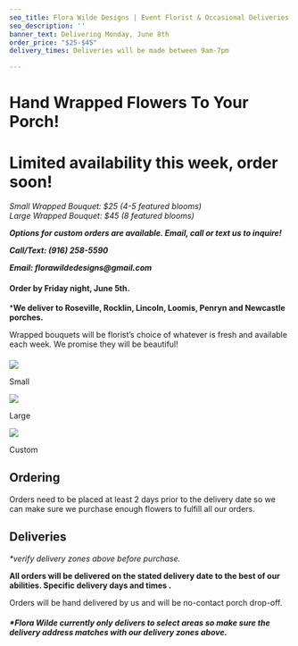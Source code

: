 ```yaml
---
seo_title: Flora Wilde Designs | Event Florist & Occasional Deliveries
seo_description: ''
banner_text: Delivering Monday, June 8th
order_price: "$25-$45"
delivery_times: Deliveries will be made between 9am-7pm

---
```

# Hand Wrapped Flowers To Your Porch! 

# Limited availability this week, order soon!

_<slot name="banner" />_

_Small Wrapped Bouquet: $25 (4-5 featured blooms)  
Large Wrapped Bouquet: $45 (8 featured blooms)_

**_Options for custom orders are available. Email, call or text us to inquire!_**

**_Call/Text: (916) 258-5590_**

**_Email: florawildedesigns@gmail.com_**

#### Order by Friday night, June 5th.

\***We deliver to Roseville, Rocklin, Lincoln, Loomis, Penryn and Newcastle porches.**

Wrapped bouquets will be florist’s choice of whatever is fresh and available each week. We promise they will be beautiful!

#### 

<div class="sample-images">

![](/uploads/dual-arrangments.jpg)

Small

![](/uploads/fw4.jpg)

Large

![](/uploads/holding-arrangment.jpg)

Custom

</div>

## Ordering

Orders need to be placed at least 2 days prior to the delivery date so we can make sure we purchase enough flowers to fulfill all our orders.

<slot name="button" />

## Deliveries

_*verify delivery zones above before purchase._

**All orders will be delivered on the stated delivery date to the best of our abilities. Specific delivery days and times .**

<slot name="delivery" />

<slot name="button" />

Orders will be hand delivered by us and will be no-contact porch drop-off.

##### ***Flora Wilde currently only delivers to select areas so make sure the delivery address matches with our delivery zones above.**